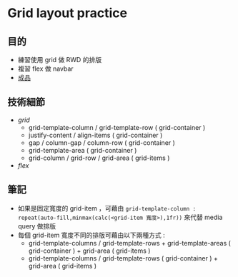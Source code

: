 # Grid layout practice
## 目的
  * 練習使用 grid 做 RWD 的排版
  * 複習 flex 做 navbar 
  * [成品]( https://grid-basic-practice.netlify.app/ )
## 技術細節
  - *grid*
    - grid-template-column / grid-template-row ( grid-container )
    - justify-content / align-items ( grid-container )
    - gap / column-gap / column-row ( grid-container )
    - grid-template-area ( grid-container )
    - grid-column / grid-row / grid-area ( grid-items )
  - *flex*

## 筆記
  - 如果是固定寬度的 grid-item ，可藉由 `grid-template-column : repeat(auto-fill,minmax(calc(<grid-item 寬度>),1fr))` 來代替 media query 做排版
  - 每個 grid-item 寬度不同的排版可藉由以下兩種方式 :
    - grid-template-columns / grid-template-rows + grid-template-areas ( grid-container ) + grid-area ( grid-items )
    - grid-template-columns / grid-template-rows ( grid-container ) + grid-area ( grid-items )
